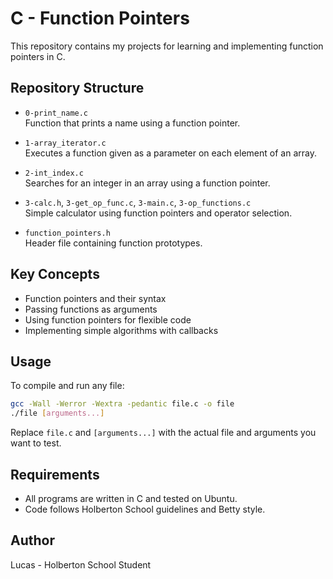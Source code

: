 # C - Function Pointers

This repository contains my projects for learning and implementing function pointers in C.

## Repository Structure

- `0-print_name.c`  
  Function that prints a name using a function pointer.

- `1-array_iterator.c`  
  Executes a function given as a parameter on each element of an array.

- `2-int_index.c`  
  Searches for an integer in an array using a function pointer.

- `3-calc.h`, `3-get_op_func.c`, `3-main.c`, `3-op_functions.c`  
  Simple calculator using function pointers and operator selection.

- `function_pointers.h`  
  Header file containing function prototypes.

## Key Concepts

- Function pointers and their syntax
- Passing functions as arguments
- Using function pointers for flexible code
- Implementing simple algorithms with callbacks

## Usage

To compile and run any file:

```bash
gcc -Wall -Werror -Wextra -pedantic file.c -o file
./file [arguments...]
```

Replace `file.c` and `[arguments...]` with the actual file and arguments you want to test.

## Requirements

- All programs are written in C and tested on Ubuntu.
- Code follows Holberton School guidelines and Betty style.

## Author

Lucas - Holberton School Student